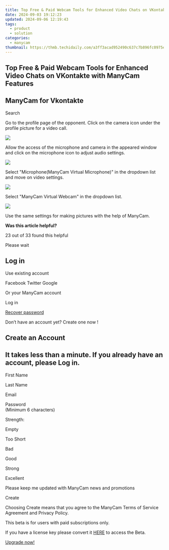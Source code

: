 ```yaml
---
title: Top Free & Paid Webcam Tools for Enhanced Video Chats on VKontakte with ManyCam Features
date: 2024-09-03 19:12:23
updated: 2024-09-06 12:19:43
tags:
  - product
  - solution
categories:
  - manycam
thumbnail: https://thmb.techidaily.com/a3ff3acad952490c637c7b896fc0975ebe957935337cd7ad7a4e6125800ac957.jpg
---
```


## Top Free & Paid Webcam Tools for Enhanced Video Chats on VKontakte with ManyCam Features

## ManyCam for Vkontakte

Search 

 Go to the profile page of the opponent. Click on the camera icon under the profile picture for a video call.

![](https://manycam.com/build/images/help/settings/vk1.png?v=4528f27430)   
  
  
 Allow the access of the microphone and camera in the appeared window and click on the microphone icon to adjust audio settings.

![](https://manycam.com/build/images/help/settings/vk2.png?v=cef8b20073)   
  
  
 Select "Microphone(ManyCam Virtual Microphone)" in the dropdown list and move on video settings.

![](https://manycam.com/build/images/help/settings/vk3.png?v=6206e03843)   
  
  
 Select "ManyCam Virtual Webcam" in the dropdown list.

![](https://manycam.com/build/images/help/settings/vk4.png?v=2133dd20e5)   
  
  
 Use the same settings for making pictures with the help of ManyCam.

**Was this article helpful?** 

23 out of 33 found this helpful 

  
Please wait 

## Log in

Use existing account

Facebook Twitter Google 

Or your ManyCam account

Log in 

[Recover password](https://tools.techidaily.com/manycam/products/) 

 Don’t have an account yet? Create one now ! 

## Create an Account

## It takes less than a minute. If you already have an account, please Log in.

First Name 

Last Name 

Email 

Password  
(Minimum 6 characters) 

Strength: 

Empty

Too Short

Bad

Good

Strong

Excellent

Please keep me updated with ManyCam news and promotions 

Create 

Choosing Create means that you agree to the ManyCam Terms of Service Agreement and Privacy Policy.

This beta is for users with paid subscriptions only.

If you have a license key please convert it [HERE](https://tools.techidaily.com/manycam/products/) to access the Beta.

[Upgrade now!](https://tools.techidaily.com/manycam/products/)

<ins class="adsbygoogle"
     style="display:block"
     data-ad-format="autorelaxed"
     data-ad-client="ca-pub-7571918770474297"
     data-ad-slot="1223367746"></ins>



<ins class="adsbygoogle"
     style="display:block"
     data-ad-client="ca-pub-7571918770474297"
     data-ad-slot="8358498916"
     data-ad-format="auto"
     data-full-width-responsive="true"></ins>
